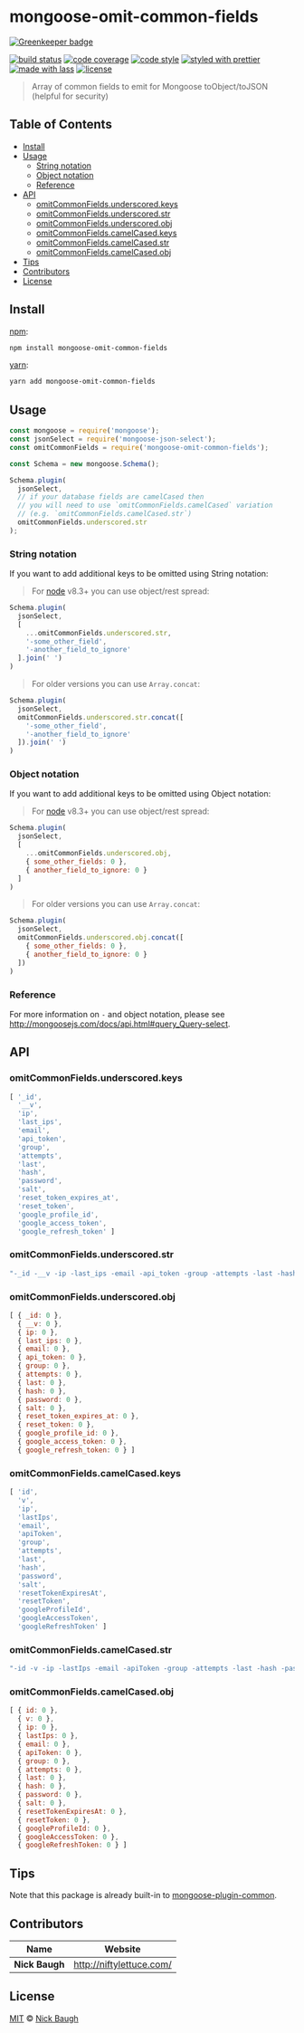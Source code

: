 # mongoose-omit-common-fields

[![Greenkeeper badge](https://badges.greenkeeper.io/ladjs/mongoose-omit-common-fields.svg)](https://greenkeeper.io/)

[![build status](https://img.shields.io/travis/ladjs/mongoose-omit-common-fields.svg)](https://travis-ci.org/ladjs/mongoose-omit-common-fields)
[![code coverage](https://img.shields.io/codecov/c/github/ladjs/mongoose-omit-common-fields.svg)](https://codecov.io/gh/ladjs/mongoose-omit-common-fields)
[![code style](https://img.shields.io/badge/code_style-XO-5ed9c7.svg)](https://github.com/sindresorhus/xo)
[![styled with prettier](https://img.shields.io/badge/styled_with-prettier-ff69b4.svg)](https://github.com/prettier/prettier)
[![made with lass](https://img.shields.io/badge/made_with-lass-95CC28.svg)](https://lass.js.org)
[![license](https://img.shields.io/github/license/ladjs/mongoose-omit-common-fields.svg)](<>)

> Array of common fields to emit for Mongoose toObject/toJSON (helpful for security)


## Table of Contents

* [Install](#install)
* [Usage](#usage)
  * [String notation](#string-notation)
  * [Object notation](#object-notation)
  * [Reference](#reference)
* [API](#api)
  * [omitCommonFields.underscored.keys](#omitcommonfieldsunderscoredkeys)
  * [omitCommonFields.underscored.str](#omitcommonfieldsunderscoredstr)
  * [omitCommonFields.underscored.obj](#omitcommonfieldsunderscoredobj)
  * [omitCommonFields.camelCased.keys](#omitcommonfieldscamelcasedkeys)
  * [omitCommonFields.camelCased.str](#omitcommonfieldscamelcasedstr)
  * [omitCommonFields.camelCased.obj](#omitcommonfieldscamelcasedobj)
* [Tips](#tips)
* [Contributors](#contributors)
* [License](#license)


## Install

[npm][]:

```sh
npm install mongoose-omit-common-fields
```

[yarn][]:

```sh
yarn add mongoose-omit-common-fields
```


## Usage

```js
const mongoose = require('mongoose');
const jsonSelect = require('mongoose-json-select');
const omitCommonFields = require('mongoose-omit-common-fields');

const Schema = new mongoose.Schema();

Schema.plugin(
  jsonSelect,
  // if your database fields are camelCased then
  // you will need to use `omitCommonFields.camelCased` variation
  // (e.g. `omitCommonFields.camelCased.str`)
  omitCommonFields.underscored.str
);
```

### String notation

If you want to add additional keys to be omitted using String notation:

> For [node][] v8.3+ you can use object/rest spread:

```js
Schema.plugin(
  jsonSelect,
  [
    ...omitCommonFields.underscored.str,
    '-some_other_field',
    '-another_field_to_ignore'
  ].join(' ')
)
```

> For older versions you can use `Array.concat`:

```js
Schema.plugin(
  jsonSelect,
  omitCommonFields.underscored.str.concat([
    '-some_other_field',
    '-another_field_to_ignore'
  ]).join(' ')
)
```

### Object notation

If you want to add additional keys to be omitted using Object notation:

> For [node][] v8.3+ you can use object/rest spread:

```js
Schema.plugin(
  jsonSelect,
  [
    ...omitCommonFields.underscored.obj,
    { some_other_fields: 0 },
    { another_field_to_ignore: 0 }
  ]
)
```

> For older versions you can use `Array.concat`:

```js
Schema.plugin(
  jsonSelect,
  omitCommonFields.underscored.obj.concat([
    { some_other_fields: 0 },
    { another_field_to_ignore: 0 }
  ])
)
```

### Reference

For more information on `-` and object notation, please see <http://mongoosejs.com/docs/api.html#query_Query-select>.


## API

### omitCommonFields.underscored.keys

```js
[ '_id',
  '__v',
  'ip',
  'last_ips',
  'email',
  'api_token',
  'group',
  'attempts',
  'last',
  'hash',
  'password',
  'salt',
  'reset_token_expires_at',
  'reset_token',
  'google_profile_id',
  'google_access_token',
  'google_refresh_token' ]
```

### omitCommonFields.underscored.str

```js
"-_id -__v -ip -last_ips -email -api_token -group -attempts -last -hash -password -salt -reset_token_expires_at -reset_token -google_profile_id -google_access_token -google_refresh_token"
```

### omitCommonFields.underscored.obj

```js
[ { _id: 0 },
  { __v: 0 },
  { ip: 0 },
  { last_ips: 0 },
  { email: 0 },
  { api_token: 0 },
  { group: 0 },
  { attempts: 0 },
  { last: 0 },
  { hash: 0 },
  { password: 0 },
  { salt: 0 },
  { reset_token_expires_at: 0 },
  { reset_token: 0 },
  { google_profile_id: 0 },
  { google_access_token: 0 },
  { google_refresh_token: 0 } ]
```

### omitCommonFields.camelCased.keys

```js
[ 'id',
  'v',
  'ip',
  'lastIps',
  'email',
  'apiToken',
  'group',
  'attempts',
  'last',
  'hash',
  'password',
  'salt',
  'resetTokenExpiresAt',
  'resetToken',
  'googleProfileId',
  'googleAccessToken',
  'googleRefreshToken' ]
```

### omitCommonFields.camelCased.str

```js
"-id -v -ip -lastIps -email -apiToken -group -attempts -last -hash -password -salt -resetTokenExpiresAt -resetToken -googleProfileId -googleAccessToken -googleRefreshToken"
```

### omitCommonFields.camelCased.obj

```js
[ { id: 0 },
  { v: 0 },
  { ip: 0 },
  { lastIps: 0 },
  { email: 0 },
  { apiToken: 0 },
  { group: 0 },
  { attempts: 0 },
  { last: 0 },
  { hash: 0 },
  { password: 0 },
  { salt: 0 },
  { resetTokenExpiresAt: 0 },
  { resetToken: 0 },
  { googleProfileId: 0 },
  { googleAccessToken: 0 },
  { googleRefreshToken: 0 } ]
```


## Tips

Note that this package is already built-in to [mongoose-plugin-common][].


## Contributors

| Name           | Website                    |
| -------------- | -------------------------- |
| **Nick Baugh** | <http://niftylettuce.com/> |


## License

[MIT](LICENSE) © [Nick Baugh](http://niftylettuce.com/)


## 

[npm]: https://www.npmjs.com/

[yarn]: https://yarnpkg.com/

[node]: https://nodejs.org/

[mongoose-plugin-common]: https://github.com/ladjs/mongoose-common-plugin
